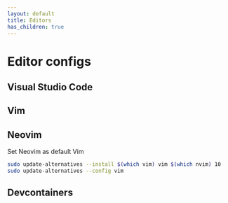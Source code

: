 ```yaml
---
layout: default
title: Editors
has_children: true
---
```


# Editor configs

## Visual Studio Code

## Vim

## Neovim

Set Neovim as default Vim

```bash
sudo update-alternatives --install $(which vim) vim $(which nvim) 10
sudo update-alternatives --config vim
```

## Devcontainers
